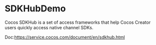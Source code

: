 # SDKHubDemo

Cocos SDKHub is a set of access frameworks that help Cocos Creator users quickly access native channel SDKs.

Doc:https://service.cocos.com/document/en/sdkhub.html